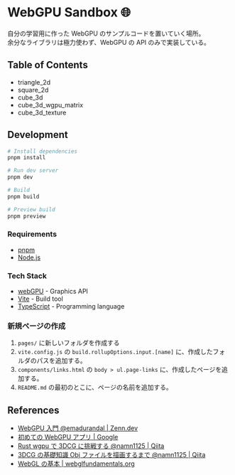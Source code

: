 # WebGPU Sandbox 🌐

自分の学習用に作った WebGPU のサンプルコードを置いていく場所。  
余分なライブラリは極力使わず、WebGPU の API のみで実装している。

## Table of Contents

- triangle_2d
- square_2d
- cube_3d
- cube_3d_wgpu_matrix
- cube_3d_texture

## Development

```sh
# Install dependencies
pnpm install

# Run dev server
pnpm dev

# Build
pnpm build

# Preview build
pnpm preview
```

### Requirements

- [pnpm](https://pnpm.io/)
- [Node.js](https://nodejs.org/en/)

### Tech Stack

- [webGPU](https://gpuweb.github.io/gpuweb/) - Graphics API
- [Vite](https://vitejs.dev/) - Build tool
- [TypeScript](https://www.typescriptlang.org/) - Programming language

### 新規ページの作成

1. `pages/` に新しいフォルダを作成する
2. `vite.config.js` の `build.rollupOptions.input.[name]` に、作成したフォルダのパスを追加する。
3. `components/links.html` の `body > ul.page-links` に、作成したページを追加する。
4. `README.md` の最初のとこに、ページの名前を追加する。

## References

- [WebGPU 入門 @emadurandal | Zenn.dev](https://zenn.dev/emadurandal/books/cb6818fd3a1b2e)
- [初めての WebGPU アプリ | Google](https://codelabs.developers.google.com/your-first-webgpu-app?hl=ja#0)
- [Rust wgpu で 3DCG に挑戦する @namn1125 | Qiita](https://qiita.com/namn1125/items/1a5242f6e8bced9c0642)
- [3DCG の基礎知識 Obj ファイルを描画するまで @namn1125 | Qiita](https://qiita.com/namn1125/items/44356be38b55ceb652fb)
- [WebGL の基本 | webglfundamentals.org](https://webglfundamentals.org/webgl/lessons/ja/)
